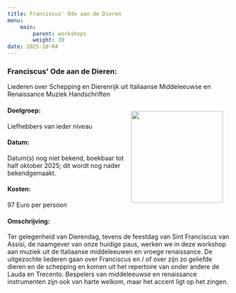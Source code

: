 ```yaml
---
title: Franciscus' Ode aan de Dieren
menu:
    main:
        parent: workshops
        weight: 30
date: 2025-10-04
---
```

### Franciscus' Ode aan de Dieren: 
Liederen over Schepping en Dierenrijk uit Italiaanse Middeleeuwse en Renaissance Muziek Handschriften

<img src="../images/Altissimu.png" style="width: 13rem; float: right; margin:1rem">

#### Doelgroep:
Liefhebbers van ieder niveau
#### Datum:
Datum(s) nog niet bekend, boekbaar tot half oktober 2025; dit wordt nog nader bekendgemaakt.
#### Kosten: 
97 Euro per persoon
#### Omschrijving:
Ter gelegenheid van Dierendag, tevens de feestdag van Sint Franciscus van Assisi, de naamgever van onze huidige paus, werken we in deze workshop aan muziek uit de Italiaanse middeleeuwen en vroege renaissance. De uitgezochte liederen gaan over Franciscus en / of over zijn zo geliefde dieren en de schepping en komen uit het repertoire van onder andere de Lauda en Trecento. Bespelers van middeleeuwse en renaissance instrumenten zijn ook van harte welkom, maar het accent ligt op het zingen.